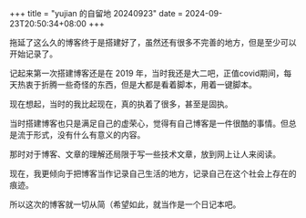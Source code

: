 +++
title = "yujian 的自留地 20240923"
date = 2024-09-23T20:50:34+08:00
+++

拖延了这么久的博客终于是搭建好了，虽然还有很多不完善的地方，但是至少可以开始记录了。

记起来第一次搭建博客还是在 2019 年，当时我还是大二吧，正值covid期间，每天热衷于折腾一些奇怪的东西，但是大都是看着脚本，用着一键脚本。

现在想起，当时的我比起现在，真的执着了很多，甚至是固执。

当时搭建博客也只是满足自己的虚荣心，觉得有自己博客是一件很酷的事情。但总是流于形式，没有什么有意义的内容。

那时对于博客、文章的理解还局限于写一些技术文章，放到网上让人来阅读。

现在，我更倾向于把博客当作记录自己生活的地方，记录自己在这个社会上存在的痕迹。

所以这次的博客就一切从简（希望如此，就当作是一个日记本吧。
